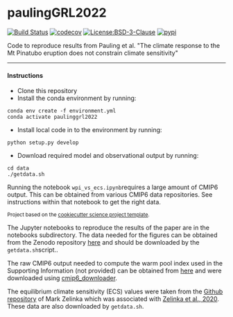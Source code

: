 paulingGRL2022
==============================
[![Build Status](https://github.com/andrewpauling/paulinggrl2022/workflows/Tests/badge.svg)](https://github.com/andrewpauling/paulinggrl2022/actions)
[![codecov](https://codecov.io/gh/andrewpauling/paulingGRL2022/branch/main/graph/badge.svg?token=ZMJO2T9246)](https://codecov.io/gh/andrewpauling/paulingGRL2022)
[![License:BSD-3-Clause](https://img.shields.io/badge/License-BSD%203--Clause-lightgray.svg?style=flt-square)](https://opensource.org/licenses/BSD-3-Clause)
[![pypi](https://img.shields.io/pypi/v/paulinggrl2022.svg)](https://pypi.org/project/paulinggrl2022)

Code to reproduce results from Pauling et al. "The climate response to the Mt Pinatubo eruption does not constrain climate sensitivity"

--------

#### Instructions

- Clone this repository
- Install the conda environment by running:
```
conda env create -f environment.yml
conda activate paulinggrl2022
```
- Install local code in to the environment by running:
```
python setup.py develop
```
- Download required model and observational output by running:
```
cd data
./getdata.sh
```

Running the notebook `wpi_vs_ecs.ipynb`requires a large amount of CMIP6 output. This can be obtained from various CMIP6 data repositories. See instructions within that notebook to get the right data.

<p><small>Project based on the <a target="_blank" href="https://github.com/jbusecke/cookiecutter-science-project">cookiecutter science project template</a>.</small></p>

The Jupyter notebooks to reproduce the results of the paper are in the notebooks subdirectory. The data needed for the figures can be obtained from the Zenodo repository [here](https://doi.org/10.5281/zenodo.7553001) and should be downloaded by the `getdata.sh`script..

The raw CMIP6 output needed to compute the warm pool index used in the Supporting Information (not provided) can be obtained from [here](https://esgf-node.llnl.gov/projects/esgf-llnl) and were downloaded using [cmip6_downloader](https://github.com/tloureiro/cmip6_downloader).

The equilibrium climate sensitivity (ECS) values were taken from the [Github repository](https://github.com/mzelinka/cmip56_forcing_feedback_ecs) of Mark Zelinka which was associated with [Zelinka et al., 2020](https://doi.org/10.1029/2019GL085782). These data are also downloaded by `getdata.sh`.

